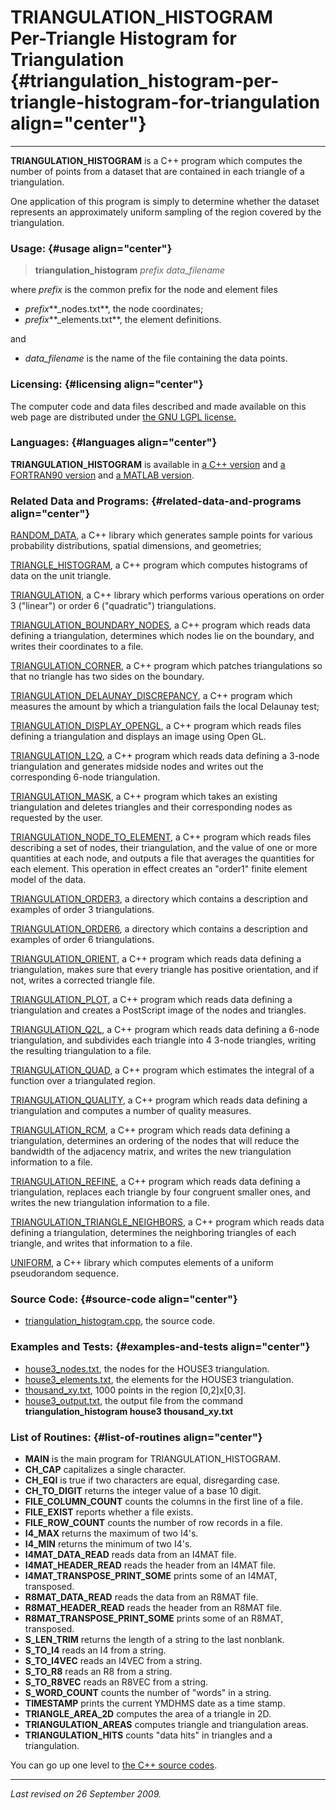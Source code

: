 TRIANGULATION\_HISTOGRAM\
Per-Triangle Histogram for Triangulation {#triangulation_histogram-per-triangle-histogram-for-triangulation align="center"}
========================================

------------------------------------------------------------------------

**TRIANGULATION\_HISTOGRAM** is a C++ program which computes the number
of points from a dataset that are contained in each triangle of a
triangulation.

One application of this program is simply to determine whether the
dataset represents an approximately uniform sampling of the region
covered by the triangulation.

### Usage: {#usage align="center"}

> **triangulation\_histogram** *prefix* *data\_filename*

where *prefix* is the common prefix for the node and element files

-   *prefix***\_nodes.txt**, the node coordinates;
-   *prefix***\_elements.txt**, the element definitions.

and

-   *data\_filename* is the name of the file containing the data points.

### Licensing: {#licensing align="center"}

The computer code and data files described and made available on this
web page are distributed under [the GNU LGPL
license.](../../txt/gnu_lgpl.txt)

### Languages: {#languages align="center"}

**TRIANGULATION\_HISTOGRAM** is available in [a C++
version](../../cpp_src/triangulation_histogram/triangulation_histogram.html)
and [a FORTRAN90
version](../../f_src/triangulation_histogram/triangulation_histogram.html)
and [a MATLAB
version](../../m_src/triangulation_histogram/triangulation_histogram.html).

### Related Data and Programs: {#related-data-and-programs align="center"}

[RANDOM\_DATA](../../cpp_src/random_data/random_data.html), a C++
library which generates sample points for various probability
distributions, spatial dimensions, and geometries;

[TRIANGLE\_HISTOGRAM](../../cpp_src/triangle_histogram/triangle_histogram.html),
a C++ program which computes histograms of data on the unit triangle.

[TRIANGULATION](../../cpp_src/triangulation/triangulation.html), a C++
library which performs various operations on order 3 ("linear") or order
6 ("quadratic") triangulations.

[TRIANGULATION\_BOUNDARY\_NODES](../../cpp_src/triangulation_boundary_nodes/triangulation_boundary_nodes.html),
a C++ program which reads data defining a triangulation, determines
which nodes lie on the boundary, and writes their coordinates to a file.

[TRIANGULATION\_CORNER](../../cpp_src/triangulation_corner/triangulation_corner.html),
a C++ program which patches triangulations so that no triangle has two
sides on the boundary.

[TRIANGULATION\_DELAUNAY\_DISCREPANCY](../../cpp_src/triangulation_delaunay_discrepancy/triangulation_delaunay_discrepancy.html),
a C++ program which measures the amount by which a triangulation fails
the local Delaunay test;

[TRIANGULATION\_DISPLAY\_OPENGL](../../cpp_src/triangulation_display_opengl/triangulation_display_opengl.html),
a C++ program which reads files defining a triangulation and displays an
image using Open GL.

[TRIANGULATION\_L2Q](../../cpp_src/triangulation_l2q/triangulation_l2q.html),
a C++ program which reads data defining a 3-node triangulation and
generates midside nodes and writes out the corresponding 6-node
triangulation.

[TRIANGULATION\_MASK](../../cpp_src/triangulation_mask/triangulation_mask.html),
a C++ program which takes an existing triangulation and deletes
triangles and their corresponding nodes as requested by the user.

[TRIANGULATION\_NODE\_TO\_ELEMENT](../../cpp_src/triangulation_node_to_element/triangulation_node_to_element.html),
a C++ program which reads files describing a set of nodes, their
triangulation, and the value of one or more quantities at each node, and
outputs a file that averages the quantities for each element. This
operation in effect creates an "order1" finite element model of the
data.

[TRIANGULATION\_ORDER3](../../data/triangulation_order3/triangulation_order3.html),
a directory which contains a description and examples of order 3
triangulations.

[TRIANGULATION\_ORDER6](../../data/triangulation_order6/triangulation_order6.html),
a directory which contains a description and examples of order 6
triangulations.

[TRIANGULATION\_ORIENT](../../cpp_src/triangulation_orient/triangulation_orient.html),
a C++ program which reads data defining a triangulation, makes sure that
every triangle has positive orientation, and if not, writes a corrected
triangle file.

[TRIANGULATION\_PLOT](../../cpp_src/triangulation_plot/triangulation_plot.html),
a C++ program which reads data defining a triangulation and creates a
PostScript image of the nodes and triangles.

[TRIANGULATION\_Q2L](../../cpp_src/triangulation_q2l/triangulation_q2l.html),
a C++ program which reads data defining a 6-node triangulation, and
subdivides each triangle into 4 3-node triangles, writing the resulting
triangulation to a file.

[TRIANGULATION\_QUAD](../../cpp_src/triangulation_quad/triangulation_quad.html),
a C++ program which estimates the integral of a function over a
triangulated region.

[TRIANGULATION\_QUALITY](../../cpp_src/triangulation_quality/triangulation_quality.html),
a C++ program which reads data defining a triangulation and computes a
number of quality measures.

[TRIANGULATION\_RCM](../../cpp_src/triangulation_rcm/triangulation_rcm.html),
a C++ program which reads data defining a triangulation, determines an
ordering of the nodes that will reduce the bandwidth of the adjacency
matrix, and writes the new triangulation information to a file.

[TRIANGULATION\_REFINE](../../cpp_src/triangulation_refine/triangulation_refine.html),
a C++ program which reads data defining a triangulation, replaces each
triangle by four congruent smaller ones, and writes the new
triangulation information to a file.

[TRIANGULATION\_TRIANGLE\_NEIGHBORS](../../cpp_src/triangulation_triangle_neighbors/triangulation_triangle_neighbors.html),
a C++ program which reads data defining a triangulation, determines the
neighboring triangles of each triangle, and writes that information to a
file.

[UNIFORM](../../cpp_src/uniform/uniform.html), a C++ library which
computes elements of a uniform pseudorandom sequence.

### Source Code: {#source-code align="center"}

-   [triangulation\_histogram.cpp](triangulation_histogram.cpp), the
    source code.

### Examples and Tests: {#examples-and-tests align="center"}

-   [house3\_nodes.txt](house3_nodes.txt), the nodes for the HOUSE3
    triangulation.
-   [house3\_elements.txt](house3_elements.txt), the elements for the
    HOUSE3 triangulation.
-   [thousand\_xy.txt](thousand_xy.txt), 1000 points in the region
    \[0,2\]x\[0,3\].
-   [house3\_output.txt](house3_output.txt), the output file from the
    command **triangulation\_histogram house3 thousand\_xy.txt**

### List of Routines: {#list-of-routines align="center"}

-   **MAIN** is the main program for TRIANGULATION\_HISTOGRAM.
-   **CH\_CAP** capitalizes a single character.
-   **CH\_EQI** is true if two characters are equal, disregarding case.
-   **CH\_TO\_DIGIT** returns the integer value of a base 10 digit.
-   **FILE\_COLUMN\_COUNT** counts the columns in the first line of a
    file.
-   **FILE\_EXIST** reports whether a file exists.
-   **FILE\_ROW\_COUNT** counts the number of row records in a file.
-   **I4\_MAX** returns the maximum of two I4's.
-   **I4\_MIN** returns the minimum of two I4's.
-   **I4MAT\_DATA\_READ** reads data from an I4MAT file.
-   **I4MAT\_HEADER\_READ** reads the header from an I4MAT file.
-   **I4MAT\_TRANSPOSE\_PRINT\_SOME** prints some of an I4MAT,
    transposed.
-   **R8MAT\_DATA\_READ** reads the data from an R8MAT file.
-   **R8MAT\_HEADER\_READ** reads the header from an R8MAT file.
-   **R8MAT\_TRANSPOSE\_PRINT\_SOME** prints some of an R8MAT,
    transposed.
-   **S\_LEN\_TRIM** returns the length of a string to the last
    nonblank.
-   **S\_TO\_I4** reads an I4 from a string.
-   **S\_TO\_I4VEC** reads an I4VEC from a string.
-   **S\_TO\_R8** reads an R8 from a string.
-   **S\_TO\_R8VEC** reads an R8VEC from a string.
-   **S\_WORD\_COUNT** counts the number of "words" in a string.
-   **TIMESTAMP** prints the current YMDHMS date as a time stamp.
-   **TRIANGLE\_AREA\_2D** computes the area of a triangle in 2D.
-   **TRIANGULATION\_AREAS** computes triangle and triangulation areas.
-   **TRIANGULATION\_HITS** counts "data hits" in triangles and a
    triangulation.

You can go up one level to [the C++ source codes](../cpp_src.html).

------------------------------------------------------------------------

*Last revised on 26 September 2009.*
